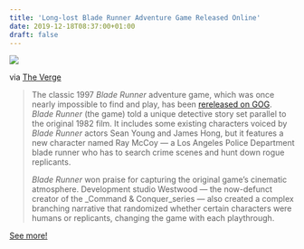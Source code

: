 ```yaml
---
title: 'Long-lost Blade Runner Adventure Game Released Online'
date: 2019-12-18T08:37:00+01:00
draft: false
---
```


![](https://cdn-blog.adafruit.com/uploads/2019/12/br_editorial_3.0-600x400.jpg)

via [The Verge](https://www.theverge.com/2019/12/17/21026009/blade-runner-1997-adventure-game-online-release-gog)

> The classic 1997 _Blade Runner_ adventure game, which was once nearly impossible to find and play, has been [rereleased on GOG](https://www.gog.com/game/blade_runner). _Blade Runner_ (the game) told a unique detective story set parallel to the original 1982 film. It includes some existing characters voiced by _Blade Runner_ actors Sean Young and James Hong, but it features a new character named Ray McCoy — a Los Angeles Police Department blade runner who has to search crime scenes and hunt down rogue replicants.
> 
> _Blade Runner_ won praise for capturing the original game’s cinematic atmosphere. Development studio Westwood — the now-defunct creator of the _Command & Conquer_series — also created a complex branching narrative that randomized whether certain characters were humans or replicants, changing the game with each playthrough.

[See more!](https://www.theverge.com/2019/12/17/21026009/blade-runner-1997-adventure-game-online-release-gog)